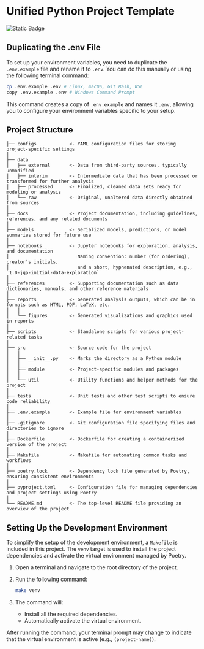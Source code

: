 # Unified Python Project Template

![Static Badge](https://img.shields.io/badge/Project%20Template-python-yellow?style=plastic)


## Duplicating the .env File
To set up your environment variables, you need to duplicate the `.env.example` file and rename it to `.env`. You can do this manually or using the following terminal command:

```bash
cp .env.example .env # Linux, macOS, Git Bash, WSL
copy .env.example .env # Windows Command Prompt
```

This command creates a copy of `.env.example` and names it `.env`, allowing you to configure your environment variables specific to your setup.


## Project Structure

```
├── configs            <- YAML configuration files for storing project-specific settings
│
├── data
│   ├── external       <- Data from third-party sources, typically unmodified
│   ├── interim        <- Intermediate data that has been processed or transformed for further analysis
│   ├── processed      <- Finalized, cleaned data sets ready for modeling or analysis
│   └── raw            <- Original, unaltered data directly obtained from sources
│
├── docs               <- Project documentation, including guidelines, references, and any related documents
│
├── models             <- Serialized models, predictions, or model summaries stored for future use
│
├── notebooks          <- Jupyter notebooks for exploration, analysis, and documentation
│                         Naming convention: number (for ordering), creator's initials,
│                         and a short, hyphenated description, e.g., `1.0-jqp-initial-data-exploration`
│
├── references         <- Supporting documentation such as data dictionaries, manuals, and other reference materials
│
├── reports            <- Generated analysis outputs, which can be in formats such as HTML, PDF, LaTeX, etc.
│   │
│   └── figures        <- Generated visualizations and graphics used in reports
│
├── scripts            <- Standalone scripts for various project-related tasks
│
├── src                <- Source code for the project
│   │
│   ├── __init__.py    <- Marks the directory as a Python module
│   │
│   ├── module         <- Project-specific modules and packages       
│   │
│   └── util           <- Utility functions and helper methods for the project     
│
├── tests              <- Unit tests and other test scripts to ensure code reliability
│
├── .env.example       <- Example file for environment variables
│
├── .gitignore         <- Git configuration file specifying files and directories to ignore
│
├── Dockerfile         <- Dockerfile for creating a containerized version of the project
│
├── Makefile           <- Makefile for automating common tasks and workflows
│
├── poetry.lock        <- Dependency lock file generated by Poetry, ensuring consistent environments
│
├── pyproject.toml     <- Configuration file for managing dependencies and project settings using Poetry
│
└── README.md          <- The top-level README file providing an overview of the project
```


## Setting Up the Development Environment

To simplify the setup of the development environment, a `Makefile` is included in this project. The `venv` target is used to install the project dependencies and activate the virtual environment managed by Poetry.

1. Open a terminal and navigate to the root directory of the project.
2. Run the following command:

   ```sh
   make venv
   ```

3. The command will:
   - Install all the required dependencies.
   - Automatically activate the virtual environment.

After running the command, your terminal prompt may change to indicate that the virtual environment is active (e.g., `(project-name)`).